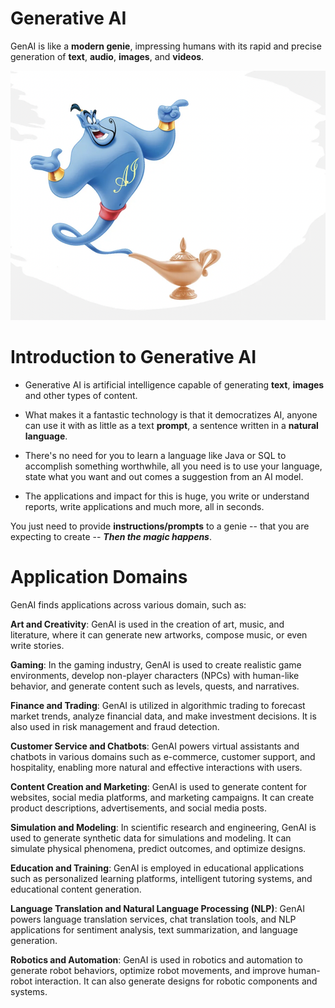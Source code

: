 # Generative AI
GenAI is like a **modern genie**, impressing humans with its rapid and precise generation of **text**, **audio**, **images**, and **videos**.

![Alt text](genio.png)



# Introduction to Generative AI


- Generative AI is artificial intelligence capable of generating **text**, **images** and other types of content.
-  What makes it a fantastic technology is that it democratizes AI, anyone can use it with as little as a text **prompt**, a sentence written in a **natural language**.

 - There's no need for you to learn a language like Java or SQL to accomplish something worthwhile, all you need is to use your language, state what you want and out comes a suggestion from an AI model. 
 - The applications and impact for this is huge, you write or understand reports, write applications and much more, all in seconds. 
  
You just need to provide **instructions/prompts** to a genie -- that you are expecting to create -- ***Then the magic happens***.

# Application Domains

GenAI finds applications across various domain, such as:


**Art and Creativity**: GenAI is used in the creation of art, music, and literature, where it can generate new artworks, compose music, or even write stories.

**Gaming**: In the gaming industry, GenAI is used to create realistic game environments, develop non-player characters (NPCs) with human-like behavior, and generate content such as levels, quests, and narratives.

**Finance and Trading**: GenAI is utilized in algorithmic trading to forecast market trends, analyze financial data, and make investment decisions. It is also used in risk management and fraud detection.

**Customer Service and Chatbots**: GenAI powers virtual assistants and chatbots in various domains such as e-commerce, customer support, and hospitality, enabling more natural and effective interactions with users.

**Content Creation and Marketing**: GenAI is used to generate content for websites, social media platforms, and marketing campaigns. It can create product descriptions, advertisements, and social media posts.

**Simulation and Modeling**: In scientific research and engineering, GenAI is used to generate synthetic data for simulations and modeling. It can simulate physical phenomena, predict outcomes, and optimize designs.

**Education and Training**: GenAI is employed in educational applications such as personalized learning platforms, intelligent tutoring systems, and educational content generation.

**Language Translation and Natural Language Processing (NLP)**: GenAI powers language translation services, chat translation tools, and NLP applications for sentiment analysis, text summarization, and language generation.

**Robotics and Automation**: GenAI is used in robotics and automation to generate robot behaviors, optimize robot movements, and improve human-robot interaction. It can also generate designs for robotic components and systems.


